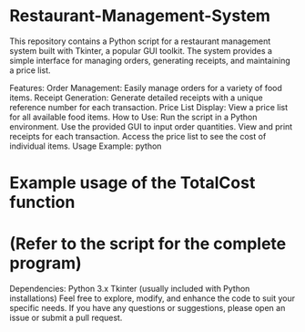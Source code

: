 # Restaurant-Management-System
This repository contains a Python script for a restaurant management system built with Tkinter, a popular GUI toolkit. The system provides a simple interface for managing orders, generating receipts, and maintaining a price list.

Features:
Order Management: Easily manage orders for a variety of food items.
Receipt Generation: Generate detailed receipts with a unique reference number for each transaction.
Price List Display: View a price list for all available food items.
How to Use:
Run the script in a Python environment.
Use the provided GUI to input order quantities.
View and print receipts for each transaction.
Access the price list to see the cost of individual items.
Usage Example:
python
# Example usage of the TotalCost function
# (Refer to the script for the complete program)
Dependencies:
Python 3.x
Tkinter (usually included with Python installations)
Feel free to explore, modify, and enhance the code to suit your specific needs. If you have any questions or suggestions, please open an issue or submit a pull request.
